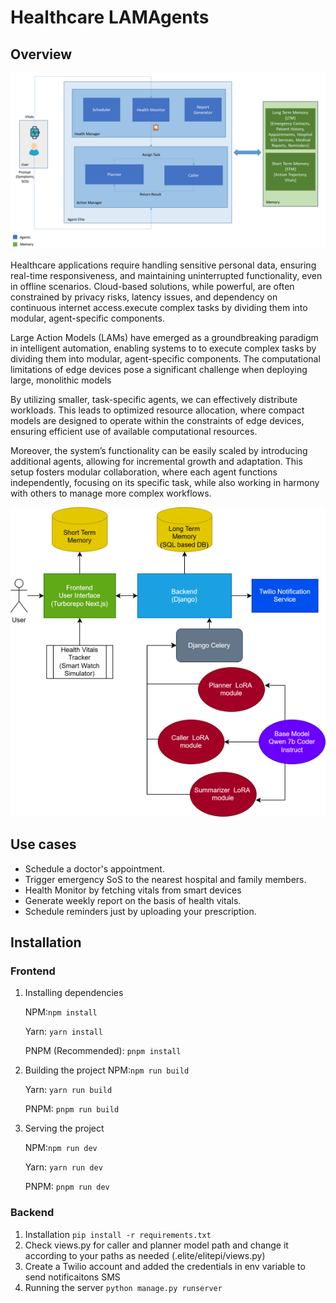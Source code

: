# Healthcare LAMAgents

## Overview

![system architecture](./image.png)

Healthcare applications require handling sensitive
personal data, ensuring real-time responsiveness,
and maintaining uninterrupted functionality,
even in offline scenarios. Cloud-based solutions,
while powerful, are often constrained by privacy
risks, latency issues, and dependency on continuous
internet access.execute complex tasks
by dividing them into modular, agent-specific components.

Large Action Models (LAMs) have emerged as
a groundbreaking paradigm in intelligent automation,
enabling systems to to execute complex tasks
by dividing them into modular, agent-specific components. The computational limitations of edge devices
pose a significant challenge when deploying large,
monolithic models

By utilizing
smaller, task-specific agents, we can effectively
distribute workloads. This leads to optimized
resource allocation, where compact models are
designed to operate within the constraints of edge
devices, ensuring efficient use of available computational
resources. 

Moreover, the system’s functionality
can be easily scaled by introducing additional
agents, allowing for incremental growth
and adaptation. This setup fosters modular collaboration,
where each agent functions independently,
focusing on its specific task, while also working
in harmony with others to manage more complex
workflows.


![system diagram](./image-1.png)

## Use cases
- Schedule a doctor's appointment.
- Trigger emergency SoS to the nearest hospital and family members.
- Health Monitor by fetching vitals from smart devices
- Generate weekly report on the basis of health vitals.
- Schedule reminders just by uploading your prescription.
## Installation

### Frontend
1. Installing dependencies

    NPM:```npm install```

    Yarn: ```yarn install```

    PNPM (Recommended): ```pnpm install```
2. Building the project
    NPM:```npm run build```

    Yarn: ```yarn run build```

    PNPM: ```pnpm run build```

3. Serving the project

    NPM:```npm run dev```

    Yarn: ```yarn run dev```

    PNPM: ```pnpm run dev```
### Backend
1. Installation
    ```pip install -r requirements.txt```
2. Check views.py for caller and planner model path and change it according to your paths as needed (.elite/elitepi/views.py)
3. Create a Twilio account and added the credentials in env variable to send notificaitons SMS
4. Running the server 
    ```python manage.py runserver```
